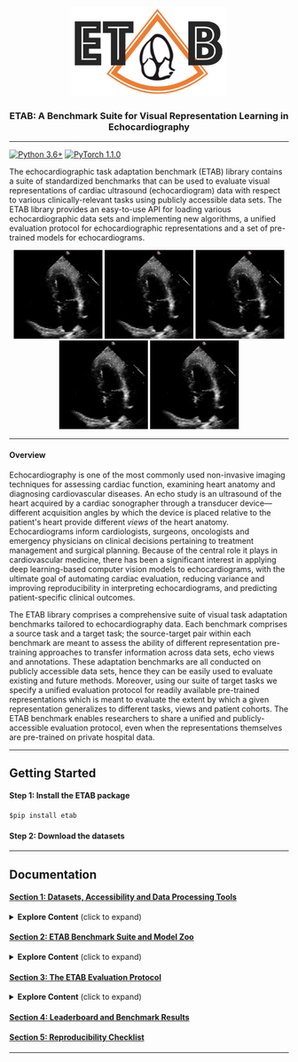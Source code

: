 <p align="center">
  <img width="280" height="160" src="assets/etab_logo.png" />
</p>
<h3 align="center">
    <b> ETAB: A Benchmark Suite for Visual Representation Learning in Echocardiography </b>
</h3>

---------------

[![Python 3.6+](https://img.shields.io/badge/Platform-Python%203.6-blue.svg)](https://www.python.org/)
[![PyTorch 1.1.0](https://img.shields.io/badge/Implementation-Pytorch-brightgreen.svg)](https://pytorch.org/)

The echocardiographic task adaptation benchmark (ETAB) library contains a suite of standardized benchmarks that can be used to evaluate visual representations of cardiac ultrasound (echocardiogram) data with respect to various clinically-relevant tasks using publicly accessible data sets. The ETAB library provides an easy-to-use API for loading various echocardiographic data sets and implementing new algorithms, a unified evaluation protocol for echocardiographic representations and a set of pre-trained models for echocardiograms.

<p align="center">
    <img width="160" height="160" src="assets/echo_movie.gif" /> 
    <img width="160" height="160" src="assets/echo_movie.gif" />
    <img width="160" height="160" src="assets/echo_movie.gif" />
    <img width="160" height="160" src="assets/echo_movie.gif" />
    <img width="160" height="160" src="assets/echo_movie.gif" />
</p>

---------------
#### Overview

Echocardiography is one of the most commonly used non-invasive imaging techniques for assessing cardiac function, examining heart anatomy and diagnosing cardiovascular diseases. An echo study is an ultrasound of the heart acquired by a cardiac sonographer through a transducer device—different acquisition angles by which the device is placed relative to the patient's heart provide different *views* of the heart anatomy. Echocardiograms inform cardiologists, surgeons, oncologists and emergency physicians on clinical decisions pertaining to treatment management and surgical planning. Because of the central role it plays in cardiovascular medicine, there has been a significant interest in applying deep learning-based computer vision models to echocardiograms, with the ultimate goal of automating cardiac evaluation, reducing variance and improving reproducibility in interpreting echocardiograms, and predicting patient-specific clinical outcomes.

The ETAB library comprises a comprehensive suite of visual task adaptation benchmarks tailored to echocardiography data. Each benchmark comprises a source task and a target task; the source-target pair within each benchmark are meant to assess the ability of different representation pre-training approaches to transfer information across data sets, echo views and annotations. These adaptation benchmarks are all conducted on publicly accessible data sets, hence they can be easily used to evaluate existing and future methods. Moreover, using our suite of target tasks we specify a unified evaluation protocol for readily available pre-trained representations which is meant to evaluate the extent by which a given representation generalizes to different tasks, views and patient cohorts. The ETAB benchmark enables researchers to share a unified and publicly-accessible evaluation protocol, even when the representations themselves are pre-trained on private hospital data.

---------------

## Getting Started

#### Step 1: Install the ETAB package

```python
$pip install etab
```

#### Step 2: Download the datasets


---------------

## Documentation

#### [Section 1: Datasets, Accessibility and Data Processing Tools](docs/data_access.md)

<details>
  <summary><b>Explore Content</b> (click to expand)</summary>
  &nbsp;
  <ul>
    <li><a href="docs/data_access.md#Datasets">Overview of the Supported Echocardiography Datasets</a></li>
    &nbsp;
    <li><a href="docs/data_access.md#Instructions-for-dataset-access">Instructions for Dataset Access</a></li> 
    &nbsp;
    <li><a href="docs/data_access.md#data-loaders-and-processing-tools-demo-notebook">Data Loaders and Processing Tools</a></li> 
    &nbsp;
    <li><a href="https://github.com/ahmedmalaa/ETAB/blob/main/notebooks/Demo%201%20-%20ETAB%20Data%20Loading%20and%20Processing%20Tools.ipynb">Demo Notebook</a></li>
  </ul>

</details>

#### [Section 2: ETAB Benchmark Suite and Model Zoo](docs/benchmark_tasks.md)

<details>
  <summary><b>Explore Content</b> (click to expand)</summary>
  &nbsp;
  <ul>
    <li><a href="docs/benchmark_tasks.md#benchmark-task-categorization-and-encoding">Benchmark Task Categorization and Encoding</a></li> 
    &nbsp;
    <li><a href="docs/benchmark_tasks.md#etab-model-zoo">ETAB Model Zoo</a></li>
    &nbsp;
    <li><a href="docs/benchmark_tasks.md#running-a-benchmark-experiment-out-of-the-box-demo-notebook">Running a Benchmark Experiment Out-of-the-Box</a></li>
    &nbsp;
    <li>Demo Notebooks</li>
  </ul>

</details>

#### [Section 3: The ETAB Evaluation Protocol](docs/etab_protocol.md)

<details>
  <summary><b>Explore Content</b> (click to expand)</summary>
  &nbsp;
  <ul>
    <li><a href="docs/etab_protocol.md#Description-of-the-Evaluation-Protocol">Description of the Evaluation Protocol</a></li> 
    &nbsp;
    <li><a href="docs/etab_protocol.md#computing-the-etab-score">Computing the ETAB Score</a></li>
    &nbsp;
    <li>Demo Notebooks</li>
  </ul>

</details>

#### [Section 4: Leaderboard and Benchmark Results](documentation/leaderboard.md)

#### [Section 5: Reproducibility Checklist](documentation/leaderboard.md)

---------------
